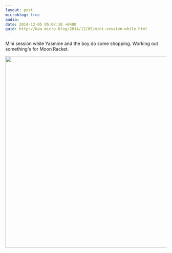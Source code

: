 ```yaml
---
layout: post
microblog: true
audio: 
date: 2014-12-05 05:07:10 +0400
guid: http://kaa.micro.blog/2014/12/05/mini-session-while.html
---
```

Mini session while Yasmine and the boy do some shopping. Working out something's for Moon Racket.

<img src="https://www.kaa.bz/uploads/2018/4c593de968.jpg" width="600" height="600" />

